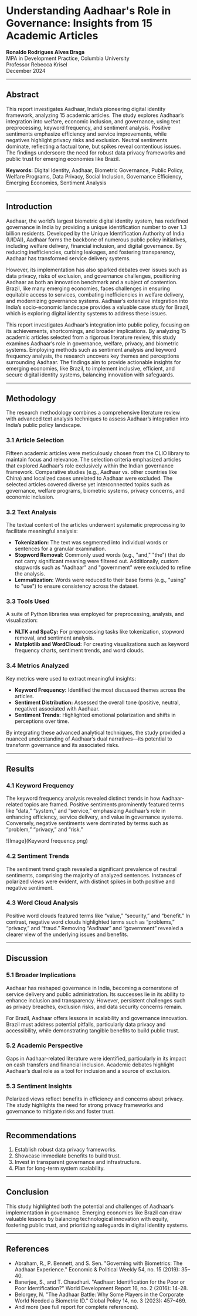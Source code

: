# Understanding Aadhaar's Role in Governance: Insights from 15 Academic Articles

**Ronaldo Rodrigues Alves Braga**  
MPA in Development Practice, Columbia University  
Professor Rebecca Krisel  
December 2024  

---

## Abstract
This report investigates Aadhaar, India’s pioneering digital identity framework, analyzing 15 academic articles. The study explores Aadhaar’s integration into welfare, economic inclusion, and governance, using text preprocessing, keyword frequency, and sentiment analysis. Positive sentiments emphasize efficiency and service improvements, while negatives highlight privacy risks and exclusion. Neutral sentiments dominate, reflecting a factual tone, but spikes reveal contentious issues. The findings underscore the need for robust data privacy frameworks and public trust for emerging economies like Brazil.  

**Keywords:** Digital Identity, Aadhaar, Biometric Governance, Public Policy, Welfare Programs, Data Privacy, Social Inclusion, Governance Efficiency, Emerging Economies, Sentiment Analysis  

---

## Introduction
Aadhaar, the world’s largest biometric digital identity system, has redefined governance in India by providing a unique identification number to over 1.3 billion residents. Developed by the Unique Identification Authority of India (UIDAI), Aadhaar forms the backbone of numerous public policy initiatives, including welfare delivery, financial inclusion, and digital governance. By reducing inefficiencies, curbing leakages, and fostering transparency, Aadhaar has transformed service delivery systems.  

However, its implementation has also sparked debates over issues such as data privacy, risks of exclusion, and governance challenges, positioning Aadhaar as both an innovation benchmark and a subject of contention. Brazil, like many emerging economies, faces challenges in ensuring equitable access to services, combating inefficiencies in welfare delivery, and modernizing governance systems. Aadhaar’s extensive integration into India’s socio-economic landscape provides a valuable case study for Brazil, which is exploring digital identity systems to address these issues.  

This report investigates Aadhaar’s integration into public policy, focusing on its achievements, shortcomings, and broader implications. By analyzing 15 academic articles selected from a rigorous literature review, this study examines Aadhaar’s role in governance, welfare, privacy, and biometric systems. Employing methods such as sentiment analysis and keyword frequency analysis, the research uncovers key themes and perceptions surrounding Aadhaar. The findings aim to provide actionable insights for emerging economies, like Brazil, to implement inclusive, efficient, and secure digital identity systems, balancing innovation with safeguards.  

---

## Methodology
The research methodology combines a comprehensive literature review with advanced text analysis techniques to assess Aadhaar’s integration into India’s public policy landscape.  

### 3.1 Article Selection
Fifteen academic articles were meticulously chosen from the CLIO library to maintain focus and relevance. The selection criteria emphasized articles that explored Aadhaar’s role exclusively within the Indian governance framework. Comparative studies (e.g., Aadhaar vs. other countries like China) and localized cases unrelated to Aadhaar were excluded. The selected articles covered diverse yet interconnected topics such as governance, welfare programs, biometric systems, privacy concerns, and economic inclusion.  

### 3.2 Text Analysis
The textual content of the articles underwent systematic preprocessing to facilitate meaningful analysis:  
- **Tokenization:** The text was segmented into individual words or sentences for a granular examination.  
- **Stopword Removal:** Commonly used words (e.g., "and," "the") that do not carry significant meaning were filtered out. Additionally, custom stopwords such as "Aadhaar" and "government" were excluded to refine the analysis.  
- **Lemmatization:** Words were reduced to their base forms (e.g., "using" to "use") to ensure consistency across the dataset.  

### 3.3 Tools Used
A suite of Python libraries was employed for preprocessing, analysis, and visualization:  
- **NLTK and SpaCy:** For preprocessing tasks like tokenization, stopword removal, and sentiment analysis.  
- **Matplotlib and WordCloud:** For creating visualizations such as keyword frequency charts, sentiment trends, and word clouds.  

### 3.4 Metrics Analyzed
Key metrics were used to extract meaningful insights:  
- **Keyword Frequency:** Identified the most discussed themes across the articles.  
- **Sentiment Distribution:** Assessed the overall tone (positive, neutral, negative) associated with Aadhaar.  
- **Sentiment Trends:** Highlighted emotional polarization and shifts in perceptions over time.  

By integrating these advanced analytical techniques, the study provided a nuanced understanding of Aadhaar’s dual narratives—its potential to transform governance and its associated risks.  

---

## Results
### 4.1 Keyword Frequency
The keyword frequency analysis revealed distinct trends in how Aadhaar-related topics are framed. Positive sentiments prominently featured terms like “data,” “system,” and “service,” emphasizing Aadhaar’s role in enhancing efficiency, service delivery, and value in governance systems. Conversely, negative sentiments were dominated by terms such as “problem,” “privacy,” and “risk.”  

![Image](Keyword frequency.png)

### 4.2 Sentiment Trends
The sentiment trend graph revealed a significant prevalence of neutral sentiments, comprising the majority of analyzed sentences. Instances of polarized views were evident, with distinct spikes in both positive and negative sentiment.  

### 4.3 Word Cloud Analysis
Positive word clouds featured terms like “value,” “security,” and “benefit.” In contrast, negative word clouds highlighted terms such as “problems,” “privacy,” and “fraud.” Removing “Aadhaar” and “government” revealed a clearer view of the underlying issues and benefits.  

---

## Discussion
### 5.1 Broader Implications
Aadhaar has reshaped governance in India, becoming a cornerstone of service delivery and public administration. Its successes lie in its ability to enhance inclusion and transparency. However, persistent challenges such as privacy breaches, exclusion risks, and data security concerns remain.  

For Brazil, Aadhaar offers lessons in scalability and governance innovation. Brazil must address potential pitfalls, particularly data privacy and accessibility, while demonstrating tangible benefits to build public trust.  

### 5.2 Academic Perspective
Gaps in Aadhaar-related literature were identified, particularly in its impact on cash transfers and financial inclusion. Academic debates highlight Aadhaar’s dual role as a tool for inclusion and a source of exclusion.  

### 5.3 Sentiment Insights
Polarized views reflect benefits in efficiency and concerns about privacy. The study highlights the need for strong privacy frameworks and governance to mitigate risks and foster trust.  

---

## Recommendations
1. Establish robust data privacy frameworks.  
2. Showcase immediate benefits to build trust.  
3. Invest in transparent governance and infrastructure.  
4. Plan for long-term system scalability.  

---

## Conclusion
This study highlighted both the potential and challenges of Aadhaar’s implementation in governance. Emerging economies like Brazil can draw valuable lessons by balancing technological innovation with equity, fostering public trust, and prioritizing safeguards in digital identity systems.  

---

## References
- Abraham, R., P. Bennett, and S. Sen. "Governing with Biometrics: The Aadhaar Experience." Economic & Political Weekly 54, no. 15 (2019): 35–40.  
- Banerjee, S., and T. Chaudhuri. "Aadhaar: Identification for the Poor or Poor Identification?" World Development Report 16, no. 2 (2016): 14–28.  
- Belorgey, N. "The Aadhaar Battle: Why Some Players in the Corporate World Needed a Biometric ID." Global Policy 14, no. 3 (2023): 457–469.  
- And more (see full report for complete references).  



